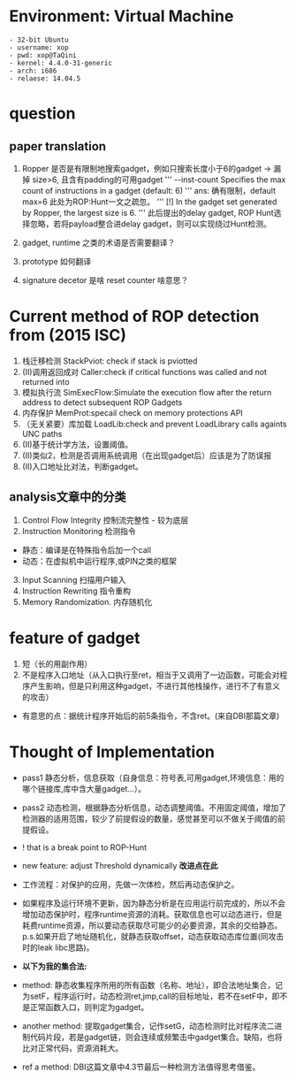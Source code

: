 # Environment: Virtual Machine
	- 32-bit Ubuntu
	- username: xop
	- pwd: xop@TaQini
	- kernel: 4.4.0-31-generic
    - arch: i686
	- relaese: 14.04.5

# question
## paper translation
 1. Ropper 是否是有限制地搜索gadget，例如只搜索长度小于6的gadget
 -> 漏掉 size>6, 且含有padding的可用gadget
'''
  --inst-count <n bytes>
                        Specifies the max count of instructions in a gadget
                        (default: 6)
'''
 ans: 确有限制，default max=6
 此处为ROP:Hunt一文之疏忽。
'''
  [!] In the gadget set generated by Ropper, the largest size is 6.
'''
 此后提出的delay gadget, ROP Hunt选择忽略，若将payload整合进delay gadget，则可以实现绕过Hunt检测。


 2. gadget, runtime 之类的术语是否需要翻译？

 3. prototype 如何翻译

 4. signature decetor 是啥 reset counter 啥意思？

# Current method of ROP detection from (2015 ISC)
 1. 栈迁移检测 StackPviot: check if stack is pviotted 
 2. (II)调用返回成对 Caller:check if critical functions was called and not returned into 
 3. 模拟执行流 SimExecFlow:Simulate the execution flow after the return address to detect subsequent ROP Gadgets
 4. 内存保护 MemProt:specail check on memory protections API
 5. （无关紧要）库加载 LoadLib:check and prevent LoadLibrary calls againts UNC paths
 6. (II)基于统计学方法，设置阈值。
 7. (II)类似2，检测是否调用系统调用（在出现gadget后）应该是为了防误报
 8. (II)入口地址比对法，判断gadget。
## analysis文章中的分类
 1. Control Flow Integrity 控制流完整性 - 较为底层
 2. Instruction Monitoring 检测指令 
  - 静态：编译是在特殊指令后加一个call 
  - 动态：在虚拟机中运行程序,或PIN之类的框架
 3. Input Scanning         扫描用户输入
 4. Instruction Rewriting  指令重构
 5. Memory Randomization.  内存随机化


# feature of gadget
 1. 短（长的用副作用）
 2. 不是程序入口地址（从入口执行至ret，相当于又调用了一边函数，可能会对程序产生影响，但是只利用这种gadget，不进行其他栈操作，进行不了有意义的攻击）
 - 有意思的点：据统计程序开始后的前5条指令，不含ret。(来自DBI那篇文章)

# Thought of Implementation 
 - pass1 静态分析，信息获取（自身信息：符号表,可用gadget,环境信息：用的哪个链接库,库中含大量gadget...）。
 - pass2 动态检测，根据静态分析信息，动态调整阈值。不用固定阈值，增加了检测器的适用范围，较少了前提假设的数量，感觉甚至可以不做关于阈值的前提假设。
 - ! that is a break point to ROP-Hunt
 - new feature: adjust Threshold dynamically __改进点在此__
 - 工作流程：对保护的应用，先做一次体检，然后再动态保护之。
 - 如果程序及运行环境不更新，因为静态分析是在应用运行前完成的，所以不会增加动态保护时，程序runtime资源的消耗。获取信息也可以动态进行，但是耗费runtime资源，所以要动态获取尽可能少的必要资源，其余的交给静态。p.s.如果开启了地址随机化，就静态获取offset，动态获取动态库位置(同攻击时的leak libc思路)。

 - __以下为我的集合法:__
 - method: 静态收集程序所用的所有函数（名称、地址），即合法地址集合，记为setF，程序运行时，动态检测ret,jmp,call的目标地址，若不在setF中，即不是正常函数入口，则判定为gadget。

 - another method: 提取gadget集合，记作setG，动态检测时比对程序流二进制代码片段，若是gadget链，则会连续或频繁击中gadget集合。缺陷，也将比对正常代码，资源消耗大。
 - ref a method: DBI这篇文章中4.3节最后一种检测方法值得思考借鉴。

